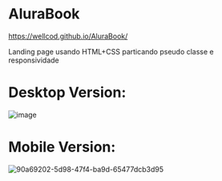 # AluraBook
https://wellcod.github.io/AluraBook/

Landing page usando HTML+CSS particando pseudo classe e responsividade

# Desktop Version:
![image](https://user-images.githubusercontent.com/7384901/204890010-0ae8654d-b133-4ab2-a952-bfd5f66de79c.png)


# Mobile Version:
![90a69202-5d98-47f4-ba9d-65477dcb3d95](https://user-images.githubusercontent.com/7384901/204890682-79ab6560-5658-4d3c-8f12-b595f04b8438.jpg)
